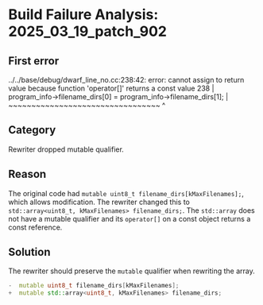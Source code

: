 # Build Failure Analysis: 2025_03_19_patch_902

## First error

../../base/debug/dwarf_line_no.cc:238:42: error: cannot assign to return value because function 'operator[]' returns a const value
238 |           program_info->filename_dirs[0] = program_info->filename_dirs[1];
    |           ~~~~~~~~~~~~~~~~~~~~~~~~~~~~~~~~~ ^

## Category
Rewriter dropped mutable qualifier.

## Reason
The original code had `mutable uint8_t filename_dirs[kMaxFilenames];`, which allows modification.  The rewriter changed this to `std::array<uint8_t, kMaxFilenames> filename_dirs;`. The `std::array` does not have a mutable qualifier and its `operator[]` on a const object returns a const reference.

## Solution
The rewriter should preserve the `mutable` qualifier when rewriting the array.

```c++
-  mutable uint8_t filename_dirs[kMaxFilenames];
+  mutable std::array<uint8_t, kMaxFilenames> filename_dirs;